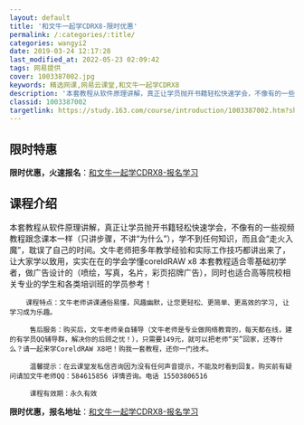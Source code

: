 ```yaml
---
layout: default
title: '和文牛一起学CDRX8-限时优惠'
permalink: /:categories/:title/
categories: wangyi2
date: 2019-03-24 12:17:28
last_modified_at: 2022-05-23 02:09:42
tags: 网易提供
cover: 1003387002.jpg
keywords: 精选网课,网易云课堂,和文牛一起学CDRX8
description: '本套教程从软件原理讲解，真正让学员抛开书籍轻松快速学会，不像有的一些视频教程跟念课本一样（只讲步骤，不讲“为什么”），学'
classid: 1003387002
targetlink: https://study.163.com/course/introduction/1003387002.htm?share=1&shareId=1025206652&utm_campaign=share&utm_medium=iphoneShare&utm_source=&utm_u=1025206652
---
```


## 限时特惠

**限时优惠，火速报名**：[和文牛一起学CDRX8-报名学习](https://study.163.com/course/introduction/1003387002.htm?share=1&shareId=1025206652&utm_campaign=share&utm_medium=iphoneShare&utm_source=&utm_u=1025206652)

## 课程介绍

本套教程从软件原理讲解，真正让学员抛开书籍轻松快速学会，不像有的一些视频教程跟念课本一样（只讲步骤，不讲“为什么”），学不到任何知识，而且会“走火入魔”，耽误了自己的时间。文牛老师把多年教学经验和实际工作技巧都讲出来了，让大家学以致用，实实在在的学会学懂coreldRAW x8          本套教程适合零基础初学者，做广告设计的（喷绘，写真，名片，彩页招牌广告），同时也适合高等院校相关专业的学生和各类培训班的学员参考！

        课程特点：文牛老师讲课通俗易懂，风趣幽默，让您更轻松、更简单、更高效的学习, 让学习成为乐趣。

         售后服务：购买后，文牛老师亲自辅导（文牛老师是专业做网络教育的，每天都在线，建的有学员QQ辅导群，解决你的后顾之忧！），只需要149元，就可以把老师“买”回家，还等什么？请一起来学CoreldRAW X8吧！购我一套教程，还你一门技术。 

         温馨提示：在云课堂发私信咨询因为没有任何声音提示，不能及时看到回复。购买前有疑问请加文牛老师QQ：584615856 详情咨询。电话 15503806516   

         课程有效期：永久有效

**限时优惠，报名地址**：[和文牛一起学CDRX8-报名学习](https://study.163.com/course/introduction/1003387002.htm?share=1&shareId=1025206652&utm_campaign=share&utm_medium=iphoneShare&utm_source=&utm_u=1025206652)

